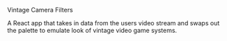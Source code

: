 Vintage Camera Filters

A React app that takes in data from the users video stream and swaps out the palette to emulate look of vintage video game systems.